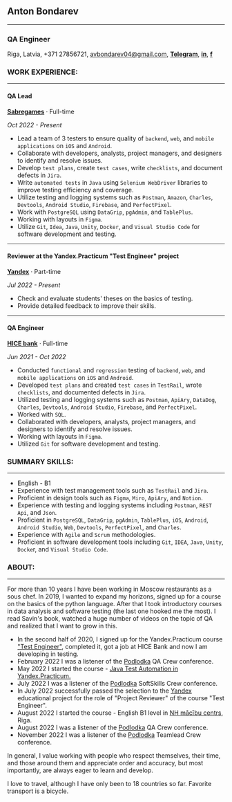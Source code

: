 ## **Anton Bondarev**
----------------------
### QA Engineer
Riga, Latvia, +371 27856721, avbondarev04@gmail.com, [**Telegram**](https://t.me/antonsbondarev), [**in**](https://www.linkedin.com/in/avbondarev/), [**f**](https://www.facebook.com/avbondarev04)
### **WORK EXPERIENCE:**

------------------------
#### QA Lead
[**Sabregames**](https://www.sabregames.com/) · Full-time

*Oct 2022 - Present*
* Lead a team of 3 testers to ensure quality of `backend`, `web`, and `mobile applications` on `iOS` and `Android`.
* Collaborate with developers, analysts, project managers, and designers to identify and resolve issues.
* Develop `test plans`, create `test cases`, write `checklists`, and document defects in `Jira`.
* Write `automated tests` in `Java` using `Selenium WebDriver` libraries to improve testing efficiency and coverage.
* Utilize testing and logging systems such as `Postman`, `Amazon`, `Charles`, `Devtools`, `Android Studio`, `Firebase`, and `PerfectPixel`.
* Work with `PostgreSQL` using `DataGrip`, `pgAdmin`, and `TablePlus`.
* Working with layouts in `Figma`.
* Utilize `Git`, `Idea`, `Java`, `Unity`, `Docker`, and `Visual Studio Code` for software development and testing.

------------------------
#### Reviewer at the Yandex.Practicum "Test Engineer" project
[**Yandex**](https://practicum.yandex.ru/qa-engineer/) · Part-time

*Jul 2022 - Present*
* Check and evaluate students' theses on the basics of testing.
* Provide detailed feedback to improve their skills.
--------------------------
#### QA Engineer
[**HICE bank**](https://hicebank.ru/) · Full-time

*Jun 2021 - Oct 2022*
* Conducted `functional` and `regression` testing of `backend`, `web`, and `mobile applications` on `iOS` and `Android`.
* Developed `test plans` and created `test cases` in `TestRail`, wrote `checklists`, and documented defects in `Jira`.
* Utilized testing and logging systems such as `Postman`, `ApiAry`, `DataDog`, `Charles`, `Devtools`, `Android Studio`, `Firebase`, and `PerfectPixel`.
* Worked with `SQL`. 
* Collaborated with developers, analysts, project managers, and designers to identify and resolve issues.
* Working with layouts in `Figma`.
* Utilized `Git` for software development and testing.
### **SUMMARY SKILLS:**
--------------------------
* English - B1
* Experience with test management tools such as `TestRail` and `Jira`.
* Proficient in design tools such as `Figma`, `Miro`, `ApiAry`, and `Notion`.
* Experience with testing and logging systems including `Postman`, `REST Api`, and `Json`.
* Proficient in `PostgreSQL`, `DataGrip`, `pgAdmin`, `TablePlus`, `iOS`, `Android`, `Android Studio`, `Web`, `Devtools`, `PerfectPixel`, and `Charles`.
* Experience with `Agile` and `Scrum` methodologies.
* Proficient in software development tools including `Git`, `IDEA`, `Java`, `Unity`, `Docke`r, and `Visual Studio Code`.

### **ABOUT:**
---------------------------
For more than 10 years I have been working in Moscow restaurants as a sous chef. In 2019, I wanted to expand my horizons, signed up for a course on the basics of the python language. After that I took introductory courses in data analysis and software testing (the last one hooked me the most). I read Savin's book, watched a huge number of videos on the topic of QA and realized that I want to grow in this.

* In the second half of 2020, I signed up for the Yandex.Practicum course ["Test Engineer"](https://practicum.yandex.ru/qa-engineer/), completed it, got a job at HICE Bank and now I am developing in testing.
* February 2022 I was a listener of the [Podlodka](https://podlodka.io/) QA Crew conference.
* May 2022 I started the course - [Java Test Automation in Yandex.Practicum.](https://practicum.yandex.ru/qa-automation-engineer-java/)
* July 2022 I was a listener of the [Podlodka](https://podlodka.io/) SoftSkills Crew conference.
* In July 2022 successfully passed the selection to the [Yandex](https://practicum.yandex.ru/qa-engineer/) educational project for the role of "Project Reviewer" of the course "Test Engineer".
* August 2022 I started the course - English B1 level in [NH mācību centrs](https://www.nh.lv/), Riga.
* August 2022 I was a listener of the [Podlodka](https://podlodka.io/) QA Crew conference.
* November 2022 I was a listener of the [Podlodka](https://podlodka.io/) Teamlead Crew conference.

In general, I value working with people who respect themselves, their time, and those around them and appreciate order and accuracy, but most importantly, are always eager to learn and develop.

I love to travel, although I have only been to 18 countries so far. Favorite transport is a bicycle.

